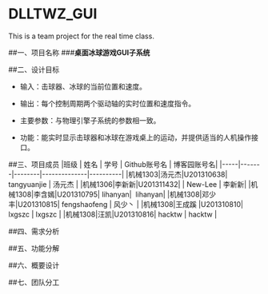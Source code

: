 # DLLTWZ_GUI
This is a team project for the real time class.


##一、项目名称
###**桌面冰球游戏GUI子系统**

##二、设计目标

 - 输入：击球器、冰球的当前位置和速度。 
 
 - 输出：每个控制周期两个驱动轴的实时位置和速度指令。

 - 主要参数：与物理引擎子系统的参数相一致。
 
 - 功能：能实时显示击球器和冰球在游戏桌上的运动，并提供适当的人机操作接口。

##三、项目成员
|班级  |  姓名  |  学号  |  Github账号名  |  博客园账号名|
|-----|-------|--------|--------------|----------|
|机械1303|汤元杰|U201310638| tangyuanjie | 汤元杰 |
|机械1306|李新新|U201311432|  | New-Lee | 李新新|
|机械1308|李含嫣|U201310795|  lihanyan|  lihanyan|
|机械1308|邓少丰|U201310815| fengshaofeng | 风少丶 |
|机械1308|王成蹊 |U201310810| lxgszc | lxgszc |
|机械1308|汪凯|U201310816| hacktw | hacktw |


##四、需求分析

##五、功能分解

##六、概要设计

##七、团队分工
